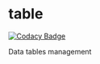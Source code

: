 # table

[![Codacy Badge](https://api.codacy.com/project/badge/Grade/1f45e959363e410fa94152c677ec2548)](https://app.codacy.com/manual/chakirpay/table?utm_source=github.com&utm_medium=referral&utm_content=yChakir/table&utm_campaign=Badge_Grade_Dashboard)

Data tables management
